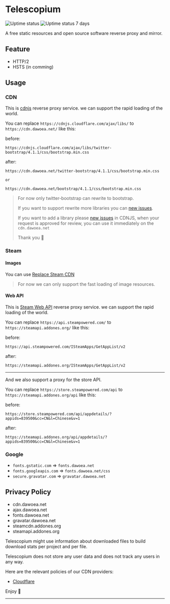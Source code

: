 # Telescopium

![Uptime status](https://img.shields.io/uptimerobot/status/m781676682-63e6c6681418d666efe2478c.svg?style=flat-square)
![Uptime status 7 days](https://img.shields.io/uptimerobot/ratio/7/m781676682-63e6c6681418d666efe2478c.svg?style=flat-square)

A free static resources and open source software reverse proxy and mirror.

## Feature

- HTTP/2
- HSTS (in comming)

## Usage

### CDN

This is [cdnjs](https://github.com/cdnjs/cdnjs) reverse proxy service. we can support the rapid loading of the world.

You can replace `https://cdnjs.cloudflare.com/ajax/libs/` to `https://cdn.dawoea.net/` like this:

before:
```
https://cdnjs.cloudflare.com/ajax/libs/twitter-bootstrap/4.1.1/css/bootstrap.min.css
```

after:
```
https://cdn.dawoea.net/twitter-bootstrap/4.1.1/css/bootstrap.min.css

or

https://cdn.dawoea.net/bootstrap/4.1.1/css/bootstrap.min.css
```

> For now only twitter-bootstrap can rewrite to bootstrap.
>
> If you want to support rewrite more libraries you can [new issues](https://github.com/FSPNet/cdn/issues/new).
>
> If you want to add a library please [new issues](https://github.com/cdnjs/cdnjs/issues/new) in CDNJS,
> when your request is approved for review, you can use it immediately on the `cdn.dawoea.net`
>
> Thank you 💓

### Steam 

#### Images 

You can use [Replace Steam CDN](https://github.com/dawoea/Replace-Steam-CDN)

> For now we can only support the fast loading of image resources.

#### Web API

This is [Steam Web API](https://developer.valvesoftware.com/wiki/Steam_Web_API) reverse proxy service. we can support the rapid loading of the world.

You can replace `https://api.steampowered.com/` to `https://steamapi.addones.org/` like this:

before:
```
https://api.steampowered.com/ISteamApps/GetAppList/v2
```

after:
```
https://steamapi.addones.org/ISteamApps/GetAppList/v2
```

---

And we also support a proxy for the store API. 

You can replace `https://store.steampowered.com/api` to `https://steamapi.addones.org/api` like this:

before:
```
https://store.steampowered.com/api/appdetails/?appids=839500&cc=CN&l=Chinese&v=1
```

after:
```
https://steamapi.addones.org/api/appdetails/?appids=839500&cc=CN&l=Chinese&v=1
```

### Google

* `fonts.gstatic.com` => `fonts.dawoea.net`
* `fonts.googleapis.com` => `fonts.dawoea.net/css`
* `secure.gravatar.com` => `gravatar.dawoea.net`

## Privacy Policy

- cdn.dawoea.net
- ajax.dawoea.net
- fonts.dawoea.net
- gravatar.dawoea.net
- steamcdn.addones.org
- steamapi.addones.org

Telescopium might use information about downloaded files to build download stats per project and per file.

Telescopium does not store any user data and does not track any users in any way.

Here are the relevant policies of our CDN providers:

- [Cloudflare](https://www.cloudflare.com/security-policy/)

Enjoy 💓

---
